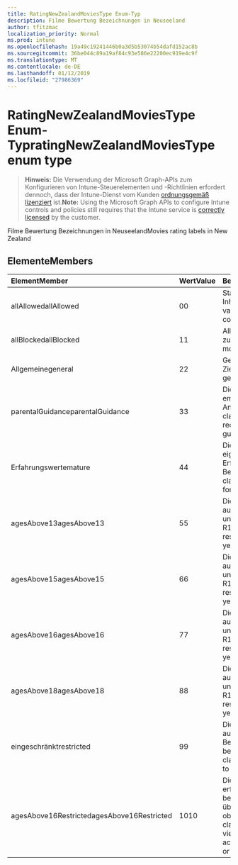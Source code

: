 ```yaml
---
title: RatingNewZealandMoviesType Enum-Typ
description: Filme Bewertung Bezeichnungen in Neuseeland
author: tfitzmac
localization_priority: Normal
ms.prod: intune
ms.openlocfilehash: 19a49c19241446b0a3d5b53074b54dafd152ac8b
ms.sourcegitcommit: 36be044c89a19af84c93e586e22200ec919e4c9f
ms.translationtype: MT
ms.contentlocale: de-DE
ms.lasthandoff: 01/12/2019
ms.locfileid: "27986369"
---
```

# <a name="ratingnewzealandmoviestype-enum-type"></a><span data-ttu-id="2bd3d-103">RatingNewZealandMoviesType Enum-Typ</span><span class="sxs-lookup"><span data-stu-id="2bd3d-103">ratingNewZealandMoviesType enum type</span></span>

> <span data-ttu-id="2bd3d-104">**Hinweis:** Die Verwendung der Microsoft Graph-APIs zum Konfigurieren von Intune-Steuerelementen und -Richtlinien erfordert dennoch, dass der Intune-Dienst vom Kunden [ordnungsgemäß lizenziert](https://go.microsoft.com/fwlink/?linkid=839381) ist.</span><span class="sxs-lookup"><span data-stu-id="2bd3d-104">**Note:** Using the Microsoft Graph APIs to configure Intune controls and policies still requires that the Intune service is [correctly licensed](https://go.microsoft.com/fwlink/?linkid=839381) by the customer.</span></span>

<span data-ttu-id="2bd3d-105">Filme Bewertung Bezeichnungen in Neuseeland</span><span class="sxs-lookup"><span data-stu-id="2bd3d-105">Movies rating labels in New Zealand</span></span>
## <a name="members"></a><span data-ttu-id="2bd3d-106">Elemente</span><span class="sxs-lookup"><span data-stu-id="2bd3d-106">Members</span></span>
|<span data-ttu-id="2bd3d-107">Element</span><span class="sxs-lookup"><span data-stu-id="2bd3d-107">Member</span></span>|<span data-ttu-id="2bd3d-108">Wert</span><span class="sxs-lookup"><span data-stu-id="2bd3d-108">Value</span></span>|<span data-ttu-id="2bd3d-109">Beschreibung</span><span class="sxs-lookup"><span data-stu-id="2bd3d-109">Description</span></span>|
|:---|:---|:---|
|<span data-ttu-id="2bd3d-110">allAllowed</span><span class="sxs-lookup"><span data-stu-id="2bd3d-110">allAllowed</span></span>|<span data-ttu-id="2bd3d-111">0</span><span class="sxs-lookup"><span data-stu-id="2bd3d-111">0</span></span>|<span data-ttu-id="2bd3d-112">Standardwert, alle Filme Inhalte zulassen</span><span class="sxs-lookup"><span data-stu-id="2bd3d-112">Default value, allow all movies content</span></span>|
|<span data-ttu-id="2bd3d-113">allBlocked</span><span class="sxs-lookup"><span data-stu-id="2bd3d-113">allBlocked</span></span>|<span data-ttu-id="2bd3d-114">1</span><span class="sxs-lookup"><span data-stu-id="2bd3d-114">1</span></span>|<span data-ttu-id="2bd3d-115">Alle Inhalte Filme nicht zulassen</span><span class="sxs-lookup"><span data-stu-id="2bd3d-115">Do not allow any movies content</span></span>|
|<span data-ttu-id="2bd3d-116">Allgemeine</span><span class="sxs-lookup"><span data-stu-id="2bd3d-116">general</span></span>|<span data-ttu-id="2bd3d-117">2</span><span class="sxs-lookup"><span data-stu-id="2bd3d-117">2</span></span>|<span data-ttu-id="2bd3d-118">Geeignet für allgemeine Zielgruppen</span><span class="sxs-lookup"><span data-stu-id="2bd3d-118">Suitable for general audience</span></span>|
|<span data-ttu-id="2bd3d-119">parentalGuidance</span><span class="sxs-lookup"><span data-stu-id="2bd3d-119">parentalGuidance</span></span>|<span data-ttu-id="2bd3d-120">3</span><span class="sxs-lookup"><span data-stu-id="2bd3d-120">3</span></span>|<span data-ttu-id="2bd3d-121">Die Bild-Klassifizierung empfiehlt Eltern Anleitungen</span><span class="sxs-lookup"><span data-stu-id="2bd3d-121">The PG classification recommends parental guidance</span></span>|
|<span data-ttu-id="2bd3d-122">Erfahrungswerte</span><span class="sxs-lookup"><span data-stu-id="2bd3d-122">mature</span></span>|<span data-ttu-id="2bd3d-123">4</span><span class="sxs-lookup"><span data-stu-id="2bd3d-123">4</span></span>|<span data-ttu-id="2bd3d-124">Die M-Klassifizierung eignet sich für über Erfahrungswerte zur Benutzergruppe</span><span class="sxs-lookup"><span data-stu-id="2bd3d-124">The M classification is suitable for mature audience</span></span>|
|<span data-ttu-id="2bd3d-125">agesAbove13</span><span class="sxs-lookup"><span data-stu-id="2bd3d-125">agesAbove13</span></span>|<span data-ttu-id="2bd3d-126">5</span><span class="sxs-lookup"><span data-stu-id="2bd3d-126">5</span></span>|<span data-ttu-id="2bd3d-127">Die R13 Klassifikation ist auf Personen 13 Jahre und über beschränkt</span><span class="sxs-lookup"><span data-stu-id="2bd3d-127">The R13 classification is restricted to persons 13 years and over</span></span>|
|<span data-ttu-id="2bd3d-128">agesAbove15</span><span class="sxs-lookup"><span data-stu-id="2bd3d-128">agesAbove15</span></span>|<span data-ttu-id="2bd3d-129">6</span><span class="sxs-lookup"><span data-stu-id="2bd3d-129">6</span></span>|<span data-ttu-id="2bd3d-130">Die R15 Klassifikation ist auf Personen 15 Jahre und über beschränkt</span><span class="sxs-lookup"><span data-stu-id="2bd3d-130">The R15 classification is restricted to persons 15 years and over</span></span>|
|<span data-ttu-id="2bd3d-131">agesAbove16</span><span class="sxs-lookup"><span data-stu-id="2bd3d-131">agesAbove16</span></span>|<span data-ttu-id="2bd3d-132">7</span><span class="sxs-lookup"><span data-stu-id="2bd3d-132">7</span></span>|<span data-ttu-id="2bd3d-133">Die R16 Klassifikation ist auf Personen 16 Jahre und über beschränkt</span><span class="sxs-lookup"><span data-stu-id="2bd3d-133">The R16 classification is restricted to persons 16 years and over</span></span>|
|<span data-ttu-id="2bd3d-134">agesAbove18</span><span class="sxs-lookup"><span data-stu-id="2bd3d-134">agesAbove18</span></span>|<span data-ttu-id="2bd3d-135">8</span><span class="sxs-lookup"><span data-stu-id="2bd3d-135">8</span></span>|<span data-ttu-id="2bd3d-136">Die R18 Klassifikation ist auf Personen 18 Jahre und über beschränkt</span><span class="sxs-lookup"><span data-stu-id="2bd3d-136">The R18 classification is restricted to persons 18 years and over</span></span>|
|<span data-ttu-id="2bd3d-137">eingeschränkt</span><span class="sxs-lookup"><span data-stu-id="2bd3d-137">restricted</span></span>|<span data-ttu-id="2bd3d-138">9</span><span class="sxs-lookup"><span data-stu-id="2bd3d-138">9</span></span>|<span data-ttu-id="2bd3d-139">Die R-Klassifikation ist auf eine bestimmte Benutzergruppe beschränkt</span><span class="sxs-lookup"><span data-stu-id="2bd3d-139">The R classification is restricted to a certain audience</span></span>|
|<span data-ttu-id="2bd3d-140">agesAbove16Restricted</span><span class="sxs-lookup"><span data-stu-id="2bd3d-140">agesAbove16Restricted</span></span>|<span data-ttu-id="2bd3d-141">10</span><span class="sxs-lookup"><span data-stu-id="2bd3d-141">10</span></span>|<span data-ttu-id="2bd3d-142">Die Klassifizierung RP16 erfordert Viewer unter 16 begleitet durch ein übergeordnetes oder oben</span><span class="sxs-lookup"><span data-stu-id="2bd3d-142">The RP16 classification requires viewers under 16 accompanied by a parent or an adult</span></span>|



